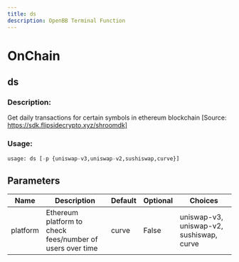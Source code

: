 ```yaml
---
title: ds
description: OpenBB Terminal Function
---
```


# OnChain

## ds

### Description: 

Get daily transactions for certain symbols in ethereum blockchain [Source: https://sdk.flipsidecrypto.xyz/shroomdk]

### Usage: 
```python
usage: ds [-p {uniswap-v3,uniswap-v2,sushiswap,curve}]
```

## Parameters

| Name | Description | Default | Optional | Choices |
| ---- | ----------- | ------- | -------- | ------- |
| platform | Ethereum platform to check fees/number of users over time | curve | False | uniswap-v3, uniswap-v2, sushiswap, curve |


